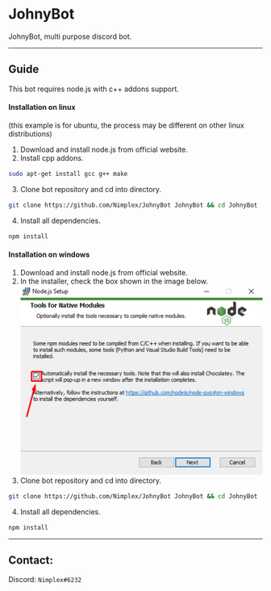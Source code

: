 # JohnyBot
JohnyBot, multi purpose discord bot.
***
## Guide
This bot requires node.js with c++ addons support.
#### Installation on linux
(this example is for ubuntu, the process may be different on other linux distributions)
1. Download and install node.js from official website.
2. Install cpp addons.
```sh
sudo apt-get install gcc g++ make
```
3. Clone bot repository and cd into directory.
```sh
git clone https://github.com/Nimplex/JohnyBot JohnyBot && cd JohnyBot
```
4. Install all dependencies.
```sh
npm install
```
#### Installation on windows
1. Download and install node.js from official website.
2. In the installer, check the box shown in the image below.\
![windows](https://raw.githubusercontent.com/Nimplex/JohnyBot/main/windows.png)
3. Clone bot repository and cd into directory.
```sh
git clone https://github.com/Nimplex/JohnyBot JohnyBot && cd JohnyBot
```
4. Install all dependencies.
```sh
npm install
```
***
## Contact:
Discord: `Nimplex#6232`
